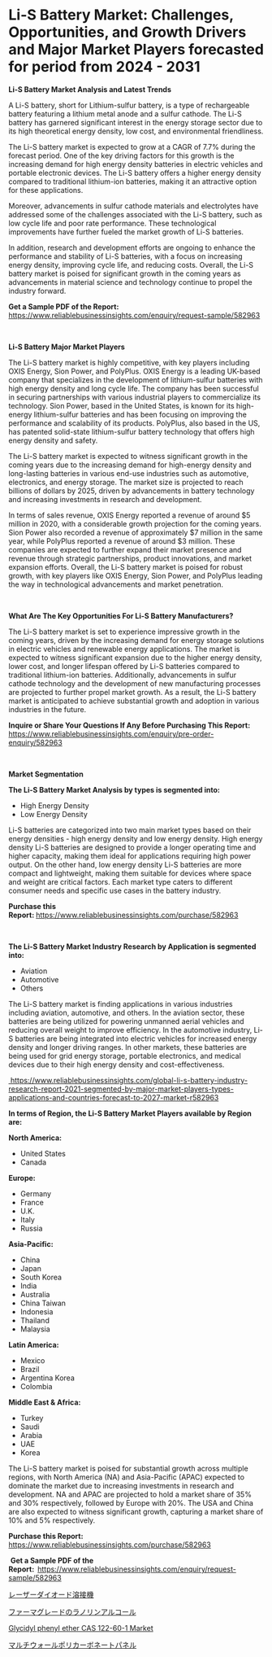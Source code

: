 <p><h1>Li-S Battery Market: Challenges, Opportunities, and Growth Drivers and Major Market Players forecasted for period from 2024 - 2031</h1></p><p><strong>Li-S Battery Market Analysis and Latest Trends</strong></p>
<p><p>A Li-S battery, short for Lithium-sulfur battery, is a type of rechargeable battery featuring a lithium metal anode and a sulfur cathode. The Li-S battery has garnered significant interest in the energy storage sector due to its high theoretical energy density, low cost, and environmental friendliness.</p><p>The Li-S battery market is expected to grow at a CAGR of 7.7% during the forecast period. One of the key driving factors for this growth is the increasing demand for high energy density batteries in electric vehicles and portable electronic devices. The Li-S battery offers a higher energy density compared to traditional lithium-ion batteries, making it an attractive option for these applications.</p><p>Moreover, advancements in sulfur cathode materials and electrolytes have addressed some of the challenges associated with the Li-S battery, such as low cycle life and poor rate performance. These technological improvements have further fueled the market growth of Li-S batteries.</p><p>In addition, research and development efforts are ongoing to enhance the performance and stability of Li-S batteries, with a focus on increasing energy density, improving cycle life, and reducing costs. Overall, the Li-S battery market is poised for significant growth in the coming years as advancements in material science and technology continue to propel the industry forward.</p></p>
<p><strong>Get a Sample PDF of the Report:&nbsp;</strong> <a href="https://www.reliablebusinessinsights.com/enquiry/request-sample/582963">https://www.reliablebusinessinsights.com/enquiry/request-sample/582963</a></p>
<p>&nbsp;</p>
<p><strong>Li-S Battery Major Market Players</strong></p>
<p><p>The Li-S battery market is highly competitive, with key players including OXIS Energy, Sion Power, and PolyPlus. OXIS Energy is a leading UK-based company that specializes in the development of lithium-sulfur batteries with high energy density and long cycle life. The company has been successful in securing partnerships with various industrial players to commercialize its technology. Sion Power, based in the United States, is known for its high-energy lithium-sulfur batteries and has been focusing on improving the performance and scalability of its products. PolyPlus, also based in the US, has patented solid-state lithium-sulfur battery technology that offers high energy density and safety.</p><p>The Li-S battery market is expected to witness significant growth in the coming years due to the increasing demand for high-energy density and long-lasting batteries in various end-use industries such as automotive, electronics, and energy storage. The market size is projected to reach billions of dollars by 2025, driven by advancements in battery technology and increasing investments in research and development.</p><p>In terms of sales revenue, OXIS Energy reported a revenue of around $5 million in 2020, with a considerable growth projection for the coming years. Sion Power also recorded a revenue of approximately $7 million in the same year, while PolyPlus reported a revenue of around $3 million. These companies are expected to further expand their market presence and revenue through strategic partnerships, product innovations, and market expansion efforts. Overall, the Li-S battery market is poised for robust growth, with key players like OXIS Energy, Sion Power, and PolyPlus leading the way in technological advancements and market penetration.</p></p>
<p>&nbsp;</p>
<p><strong>What Are The Key Opportunities For Li-S Battery Manufacturers?</strong></p>
<p><p>The Li-S battery market is set to experience impressive growth in the coming years, driven by the increasing demand for energy storage solutions in electric vehicles and renewable energy applications. The market is expected to witness significant expansion due to the higher energy density, lower cost, and longer lifespan offered by Li-S batteries compared to traditional lithium-ion batteries. Additionally, advancements in sulfur cathode technology and the development of new manufacturing processes are projected to further propel market growth. As a result, the Li-S battery market is anticipated to achieve substantial growth and adoption in various industries in the future.</p></p>
<p><strong>Inquire or Share Your Questions If Any Before Purchasing This Report:</strong> <a href="https://www.reliablebusinessinsights.com/enquiry/pre-order-enquiry/582963">https://www.reliablebusinessinsights.com/enquiry/pre-order-enquiry/582963</a></p>
<p>&nbsp;</p>
<p><strong>Market Segmentation</strong></p>
<p><strong>The Li-S Battery Market Analysis by types is segmented into:</strong></p>
<p><ul><li>High Energy Density</li><li>Low Energy Density</li></ul></p>
<p><p>Li-S batteries are categorized into two main market types based on their energy densities - high energy density and low energy density. High energy density Li-S batteries are designed to provide a longer operating time and higher capacity, making them ideal for applications requiring high power output. On the other hand, low energy density Li-S batteries are more compact and lightweight, making them suitable for devices where space and weight are critical factors. Each market type caters to different consumer needs and specific use cases in the battery industry.</p></p>
<p><strong>Purchase this Report:&nbsp;</strong><a href="https://www.reliablebusinessinsights.com/purchase/582963">https://www.reliablebusinessinsights.com/purchase/582963</a></p>
<p>&nbsp;</p>
<p><strong>The Li-S Battery Market Industry Research by Application is segmented into:</strong></p>
<p><ul><li>Aviation</li><li>Automotive</li><li>Others</li></ul></p>
<p><p>The Li-S battery market is finding applications in various industries including aviation, automotive, and others. In the aviation sector, these batteries are being utilized for powering unmanned aerial vehicles and reducing overall weight to improve efficiency. In the automotive industry, Li-S batteries are being integrated into electric vehicles for increased energy density and longer driving ranges. In other markets, these batteries are being used for grid energy storage, portable electronics, and medical devices due to their high energy density and cost-effectiveness.</p></p>
<p><a href="https://www.reliablebusinessinsights.com/global-li-s-battery-industry-research-report-2021-segmented-by-major-market-players-types-applications-and-countries-forecast-to-2027-market-r582963">&nbsp;https://www.reliablebusinessinsights.com/global-li-s-battery-industry-research-report-2021-segmented-by-major-market-players-types-applications-and-countries-forecast-to-2027-market-r582963</a></p>
<p><strong>In terms of Region, the Li-S Battery Market Players available by Region are:</strong></p>
<p>
    <p> <strong> North America: </strong>
        <ul>
            <li>United States</li>
            <li>Canada</li>
        </ul>
        </p> 
    <p> <strong> Europe: </strong>
        <ul>
            <li>Germany</li>
            <li>France</li>
            <li>U.K.</li>
            <li>Italy</li>
            <li>Russia</li>
        </ul>
        </p> 
    <p> <strong> Asia-Pacific: </strong>
        <ul>
            <li>China</li>
            <li>Japan</li>
            <li>South Korea</li>
            <li>India</li>
            <li>Australia</li>
            <li>China Taiwan</li>
            <li>Indonesia</li>
            <li>Thailand</li>
            <li>Malaysia</li>
        </ul>
        </p> 
    <p> <strong> Latin America: </strong>
        <ul>
            <li>Mexico</li>
            <li>Brazil</li>
            <li>Argentina Korea</li>
            <li>Colombia</li>
        </ul>
        </p> 
    <p> <strong> Middle East & Africa: </strong>
        <ul>
            <li>Turkey</li>
            <li>Saudi</li>
            <li>Arabia</li>
            <li>UAE</li>
            <li>Korea</li>
        </ul>
    </p>
    </p>
<p><p>The Li-S battery market is poised for substantial growth across multiple regions, with North America (NA) and Asia-Pacific (APAC) expected to dominate the market due to increasing investments in research and development. NA and APAC are projected to hold a market share of 35% and 30% respectively, followed by Europe with 20%. The USA and China are also expected to witness significant growth, capturing a market share of 10% and 5% respectively.</p></p>
<p><strong>Purchase this Report: </strong><a href="https://www.reliablebusinessinsights.com/purchase/582963">https://www.reliablebusinessinsights.com/purchase/582963</a></p>
<p>&nbsp;<strong>Get a Sample PDF of the Report:&nbsp;&nbsp;</strong><a href="https://www.reliablebusinessinsights.com/enquiry/request-sample/582963">https://www.reliablebusinessinsights.com/enquiry/request-sample/582963</a></p>
<p><strong></strong></p>
<p><p><a href="https://medium.com/@addiehirthe05/%E3%83%AC%E3%83%BC%E3%82%B6%E3%83%BC%E3%83%80%E3%82%A4%E3%82%AA%E3%83%BC%E3%83%89%E6%BA%B6%E6%8E%A5%E6%A9%9F%E3%81%AE%E5%B8%82%E5%A0%B4%E8%A6%8F%E6%A8%A1-cagr-%E3%83%88%E3%83%AC%E3%83%B3%E3%83%89-2024-2030-165497ba10a7">レーザーダイオード溶接機</a></p><p><a href="https://github.com/ihabdkwlxs948/Market-Research-Report-List-2/blob/main/424702895485.md">ファーマグレードのラノリンアルコール</a></p><p><a href="https://github.com/EunaWiegad2023/Market-Research-Report-List-1/blob/main/glycidyl-phenyl-ether-cas-122-60-1-market.md">Glycidyl phenyl ether CAS 122-60-1 Market</a></p><p><a href="https://github.com/DayanaRunolfsdottir/Market-Research-Report-List-1/blob/main/428707695484.md">マルチウォールポリカーボネートパネル</a></p></p>